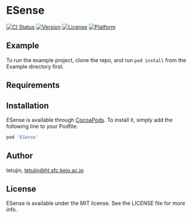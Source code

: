 # ESense

[![CI Status](https://img.shields.io/travis/tetujin/ESense.svg?style=flat)](https://travis-ci.org/tetujin/ESense)
[![Version](https://img.shields.io/cocoapods/v/ESense.svg?style=flat)](https://cocoapods.org/pods/ESense)
[![License](https://img.shields.io/cocoapods/l/ESense.svg?style=flat)](https://cocoapods.org/pods/ESense)
[![Platform](https://img.shields.io/cocoapods/p/ESense.svg?style=flat)](https://cocoapods.org/pods/ESense)

## Example

To run the example project, clone the repo, and run `pod install` from the Example directory first.

## Requirements

## Installation

ESense is available through [CocoaPods](https://cocoapods.org). To install
it, simply add the following line to your Podfile:

```ruby
pod 'ESense'
```

## Author

tetujin, tetujin@ht.sfc.keio.ac.jp

## License

ESense is available under the MIT license. See the LICENSE file for more info.
